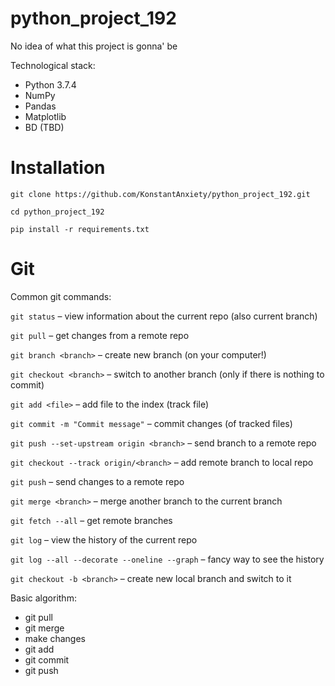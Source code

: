 # python_project_192

No idea of what this project is gonna' be

Technological stack:
* Python 3.7.4
* NumPy
* Pandas
* Matplotlib
* BD (TBD)

Installation
============
`git clone https://github.com/KonstantAnxiety/python_project_192.git`

`cd python_project_192`

`pip install -r requirements.txt`

Git
===
Common git commands:

`git status` – view information about the current repo (also current branch)

`git pull` – get changes from a remote repo

`git branch <branch>` – create new branch (on your computer!)

`git checkout <branch>` – switch to another branch (only if there is nothing to commit)

`git add <file>` – add file to the index (track file)

`git commit -m "Commit message"` – commit changes (of tracked files)

`git push --set-upstream origin <branch>` – send branch to a remote repo

`git checkout --track origin/<branch>` – add remote branch to local repo

`git push` – send changes to a remote repo

`git merge <branch>` – merge another branch to the current branch

`git fetch --all` – get remote branches


`git log` – view the history of the current repo

`git log --all --decorate --oneline --graph` – fancy way to see the history

`git checkout -b <branch>` – create new local branch and switch to it


Basic algorithm:
* git pull
* git merge
* make changes
* git add
* git commit
* git push
